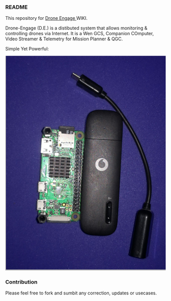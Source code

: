 ### README

This repository for [Drone Engage ](https://droneengage.com "Drone Engage ")WIKI.

Drone-Engage (D.E.) is a distibuted system that allows monitoring & controlling drones via Internet. It is a Wen GCS, Companion COmputer, Video Streamer & Telemetry for Mission Planner & QGC. 



Simple Yet Powerful:

![](https://raw.githubusercontent.com/HefnySco/drone_engage_wiki/main/source/images/de_board.png)


### Contribution

Please feel free to fork and sumbit any correction, updates or usecases.
